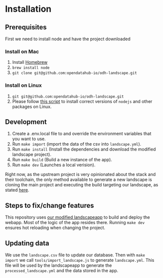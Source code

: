 # Installation

## Prerequisites

First we need to install node and have the project downloaded
### Install on Mac

1. Install [Homebrew](https://brew.sh/)
2. `brew install node`
3. `git clone git@github.com:opendatahub-io/odh-landscape.git`

### Install on Linux

1. `git git@github.com:opendatahub-io/odh-landscape.git`
2. Please follow [this script](https://github.com/cncf/landscapeapp/blob/master/update_server/setup.template) to install correct versions of `nodejs` and other packages on Linux.

## Development

1. Create a .env.local file to and override the environment variables that you want to use.
2. Run `make import` (import the data of the csv into `landscape.yml`).
3. Run `make install` (Install the dependencies and download the modified landscape project).
4. Run `make build` (Build a new instance of the app).
5. Run `make dev` (Launches a local verision).

Right now, as the upstream project is very opinionated about the stack and their toolchain, the only method available to generate a new landscape is cloning the main project and executing the build targeting our landscape, as stated [here](https://github.com/cncf/landscapeapp/issues/711).

## Steps to fix/change features

This repository uses [our modified landscapeapp](https://github.com/opendatahub-io/landscapeapp) to build and deploy the webapp. Most of the logic of the app resides there. Running `make dev` ensures hot reloading when changing the project.

## Updating data

We use the `landscape.csv` file to update our database. Then with `make import` we call `tools/import_landscape.js` to generate `landscape.yml`. This file will be used by the landscapeapp to generate the `processed_landscape.yml` and the data stored in the app.
